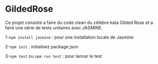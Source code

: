 # GildedRose

Ce projet consiste a faire du code clean du célèbre kata Gilded Rose et a faire une série de tests unitaires avec JASMINE.

1-`npm install jasmine` : pour une installation locale de Jasmine

2-`npm init` : initialisez package.json

3-`npm test` ou `npm run test` : pour lancer le test
